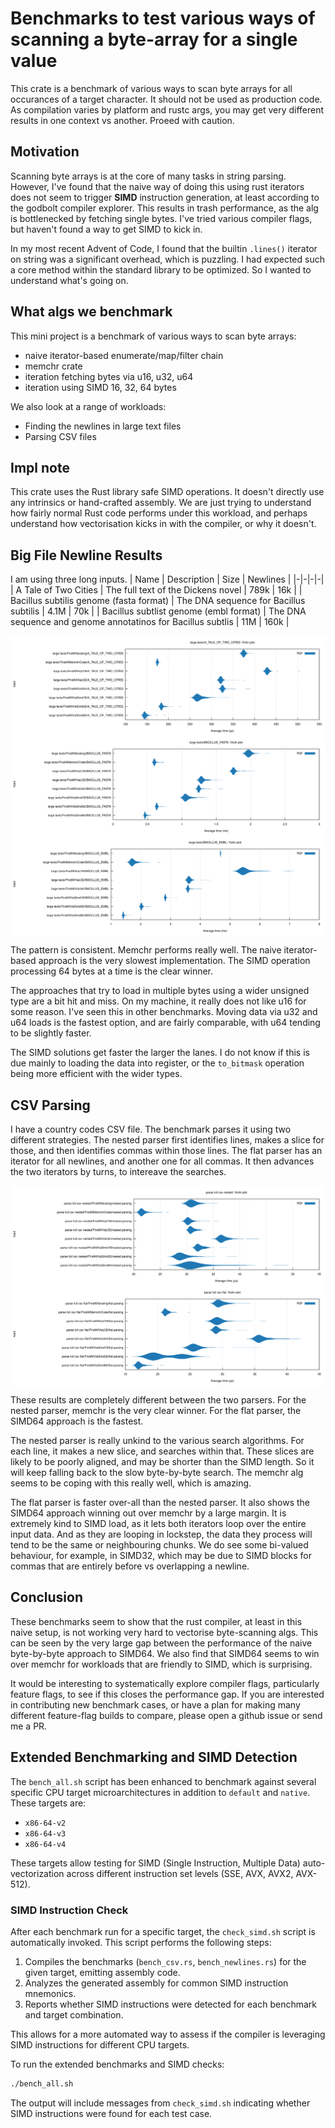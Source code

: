 # Benchmarks to test various ways of scanning a byte-array for a single value

This crate is a benchmark of various ways to scan byte arrays for all occurances of a target character.
It should not be used as production code.
As compilation varies by platform and rustc args, you may get very different results in one context vs another.
Proeed with caution.

## Motivation

Scanning byte arrays is at the core of many tasks in string parsing.
However, I've found that the naive way of doing this using rust iterators does not seem to trigger **SIMD** instruction generation, at least according to the godbolt compiler explorer.
This results in trash performance, as the alg is bottlenecked by fetching single bytes.
I've tried various compiler flags, but haven't found a way to get SIMD to kick in.

In my most recent Advent of Code, I found that the builtin `.lines()` iterator on string was a significant overhead, which is puzzling.
I had expected such a core method within the standard library to be optimized.
So I wanted to understand what's going on.

## What algs we benchmark

This mini project is a benchmark of various ways to scan byte arrays:

* naive iterator-based enumerate/map/filter chain
* memchr crate
* iteration fetching bytes via u16, u32, u64
* iteration using SIMD 16, 32, 64 bytes

We also look at a range of workloads:

* Finding the newlines in large text files
* Parsing CSV files

## Impl note

This crate uses the Rust library safe SIMD operations.
It doesn't directly use any intrinsics or hand-crafted assembly.
We are just trying to understand how fairly normal Rust code performs under this workload,
and perhaps understand how vectorisation kicks in with the compiler, or why it doesn't.

## Big File Newline Results

I am using three long inputs.
| Name | Description | Size | Newlines |
|-|-|-|-|
| A Tale of Two Cities | The full text of the Dickens novel | 789k | 16k |
| Bacillus subtilis genome (fasta format) | The DNA sequence for Bacillus subtilis | 4.1M | 70k |
| Bacillus subtlist genome (embl format) | The DNA sequence and genome annotatinos for Bacillus subtlis | 11M | 160k |


<div style="background-color: white">

![Benchmark results for A Tale of Two Cities](images/A_TALE_OF_TWO_CITIES.svg)
![Benchmark results for the Bacillus subtilis genome as fasta](images/BACILLUS_FASTA.svg)
![Benchmark results for the Bacillus subtilis genome as embl](images/BACILLUS_EMBL.svg)

</div>

The pattern is consistent.
Memchr performs really well.
The naive iterator-based approach is the very slowest implementation.
The SIMD operation processing 64 bytes at a time is the clear winner.

The approaches that try to load in multiple bytes using a wider unsigned type are a bit hit and miss.
On my machine, it really does not like u16 for some reason. I've seen this in other benchmarks.
Moving data via  u32 and u64 loads is the fastest option, and are fairly comparable, with u64 tending to be slightly faster.

The SIMD solutions get faster the larger the lanes.
I do not know if this is due mainly to loading the data into register, or the `to_bitmask` operation being more efficient with the wider types.


## CSV Parsing

I have a country codes CSV file.
The benchmark parses it using two different strategies.
The nested parser first identifies lines, makes a slice for those, and then identifies commas within those lines.
The flat parser has an iterator for all newlines, and another one for all commas.
It then advances the two iterators by turns, to intereave the searches.

<div style="background-color: white">

![Benchmark results for parsing CSV with the nested parser](images/country_codes_nested.svg)
![Benchmark results for parsing CSV with the flat aprser](images/country_codes_flat.svg)

</div>

These results are completely different between the two parsers.
For the nested parser, memchr is the very clear winner.
For the flat parser, the SIMD64 approach is the fastest.

The nested parser is really unkind to the various search algorithms.
For each line, it makes a new slice, and searches within that.
These slices are likely to be poorly aligned, and may be shorter than the SIMD length.
So it will keep falling back to the slow byte-by-byte search.
The memchr alg seems to be coping with this really well, which is amazing.

The flat parser is faster over-all than the nested parser.
It also shows the SIMD64 approach winning out over memchr by a large margin.
It is extremely kind to SIMD load, as it lets both iterators loop over the entire input data.
And as they are looping in lockstep, the data they process will tend to be the same or neighbouring chunks.
We do see some bi-valued behaviour, for example, in SIMD32, which may be due to SIMD blocks for commas that are entirely before vs overlapping a newline.

## Conclusion

These benchmarks seem to show that the rust compiler, at least in this naive setup, is not working very hard to vectorise byte-scanning algs.
This can be seen by the very large gap between the performance of the naive byte-by-byte approach to SIMD64.
We also find that SIMD64 seems to win over memchr for workloads that are friendly to SIMD, which is surprising.

It would be interesting to systematically explore compiler flags, particularly feature flags, to see if this closes the performance gap.
If you are interested in contributing new benchmark cases, or have a plan for making many different feature-flag builds to compare, please open a github issue or send me a PR.

## Extended Benchmarking and SIMD Detection

The `bench_all.sh` script has been enhanced to benchmark against several specific CPU target microarchitectures in addition to `default` and `native`. These targets are:
- `x86-64-v2`
- `x86-64-v3`
- `x86-64-v4`

These targets allow testing for SIMD (Single Instruction, Multiple Data) auto-vectorization across different instruction set levels (SSE, AVX, AVX2, AVX-512).

### SIMD Instruction Check

After each benchmark run for a specific target, the `check_simd.sh` script is automatically invoked. This script performs the following steps:
1. Compiles the benchmarks (`bench_csv.rs`, `bench_newlines.rs`) for the given target, emitting assembly code.
2. Analyzes the generated assembly for common SIMD instruction mnemonics.
3. Reports whether SIMD instructions were detected for each benchmark and target combination.

This allows for a more automated way to assess if the compiler is leveraging SIMD instructions for different CPU targets.

To run the extended benchmarks and SIMD checks:
```bash
./bench_all.sh
```
The output will include messages from `check_simd.sh` indicating whether SIMD instructions were found for each test case.